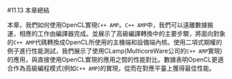 #11.13 本章總結

本章，我們如何使用OpenCL實現`C++ AMP`。`C++ AMP`中，我們可以遠離數據搬運，相應的工作由編譯器完成。並展示了高級編譯轉換中的主要步驟，將面向對象的`C++ AMP`代碼轉換成OpenCL所使用的主機端和設備端內核。使用二項式期權的例子進行性能測試，我們展示了使用CLamp(MulticoreWare公司的`C++ AMP`實現)的應用，與直接使用OpenCL實現的應用之間的性能對比。數據表明OpenCL更適合作為高級編程模式(例如`C++ AMP`)的實現，從而在對應平臺上獲得最佳性能。